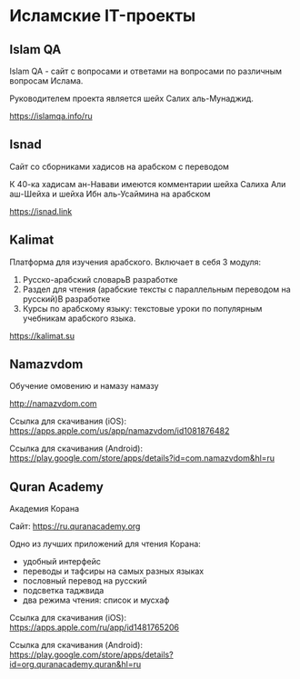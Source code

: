 # Исламские IT-проекты

## Islam QA

Islam QA - сайт с вопросами и ответами на вопросами по различным вопросам Ислама.

Руководителем проекта является  шейх Салих аль-Мунаджид.

https://islamqa.info/ru

## Isnad

Сайт со сборниками хадисов на арабском с переводом

К 40-ка хадисам ан-Навави имеются комментарии шейха Салиха Али аш-Шейха и шейха Ибн аль-Усаймина на арабском

https://isnad.link

## Kalimat

Платформа для изучения арабского. Включает в себя 3 модуля:

1. Русско-арабский словарьВ разработке
2. Раздел для чтения (арабские тексты с параллельным переводом на русский)В разработке
3. Курсы по арабскому языку: текстовые уроки по популярным учебникам арабского языка.

https://kalimat.su

## Namazvdom

Обучение омовению и намазу намазу

http://namazvdom.com

Ссылка для скачивания (iOS):
https://apps.apple.com/us/app/namazvdom/id1081876482

Ссылка для скачивания (Android):
https://play.google.com/store/apps/details?id=com.namazvdom&hl=ru

## Quran Academy

Академия Корана

Сайт: https://ru.quranacademy.org

Одно из лучших приложений для чтения Корана:
- удобный интерфейс
- переводы и тафсиры на самых разных языках
- пословный перевод на русский
- подсветка таджвида
- два режима чтения: список и мусхаф

Ссылка для скачивания (iOS):
https://apps.apple.com/ru/app/id1481765206

Ссылка для скачивания (Android):
https://play.google.com/store/apps/details?id=org.quranacademy.quran&hl=ru
